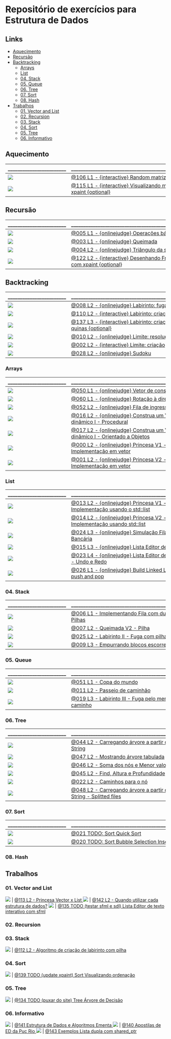 
# Repositório de exercícios para Estrutura de Dados

## Links []()
<!--TOC_BEGIN-->
- [Aquecimento](#aquecimento)
- [Recursão](#recursão)
- [Backtracking](#backtracking)
    - [Arrays](#arrays)
    - [List](#list)
    - [04. Stack](#04-stack)
    - [05. Queue](#05-queue)
    - [06. Tree](#06-tree)
    - [07. Sort](#07-sort)
    - [08. Hash](#08-hash)
- [Trabalhos](#trabalhos)
    - [01. Vector and List](#01-vector-and-list)
    - [02. Recursion](#02-recursion)
    - [03. Stack](#03-stack)
    - [04. Sort](#04-sort)
    - [05. Tree](#05-tree)
    - [06. Informativo](#06-informativo)
<!--TOC_END-->


## Aquecimento
\________________________ | \_______________________________________________
------------------------- | ------------------------------------------------
![](base/106/.thumb.jpg) | [@106 L1 - {interactive} Random matriz](base/106/Readme.md)
![](base/115/.thumb.jpg) | [@115 L1 - {interactive} Visualizando mat com xpaint {optional}](base/115/Readme.md)

## Recursão
\________________________ | \_______________________________________________
------------------------- | ------------------------------------------------
![](base/005/.thumb.jpg) | [@005 L1 - {onlinejudge} Operações básicas](base/005/Readme.md)
![](base/003/.thumb.jpg) | [@003 L1 - {onlinejudge} Queimada](base/003/Readme.md)
![](base/004/.thumb.jpg) | [@004 L2 - {onlinejudge} Triângulo da soma](base/004/Readme.md)
![](base/122/.thumb.jpg) | [@122 L2 - {interactive} Desenhando Fractais com xpaint {optional}](base/122/Readme.md)


## Backtracking
\________________________ | \_______________________________________________
------------------------- | ------------------------------------------------
![](base/008/.thumb.jpg) | [@008 L2 - {onlinejudge} Labirinto: fuga](base/008/Readme.md)
![](base/110/.thumb.jpg) | [@110 L2 - {interactive} Labirinto: criação](base/110/Readme.md)
![](base/137/.thumb.jpg) | [@137 L3 - {interactive} Labirinto: criação sem quinas {optional}](base/137/Readme.md)
![](base/010/.thumb.jpg) | [@010 L2 - {onlinejudge} Limite: resolução](base/010/Readme.md)
![](base/002/.thumb.jpg) | [@002 L2 - {interactive} Limite: criação](base/002/Readme.md)
![](base/028/.thumb.jpg) | [@028 L2 - {onlinejudge} Sudoku](base/028/Readme.md)


### Arrays
\________________________ | \_______________________________________________
------------------------- | ------------------------------------------------
![](base/050/.thumb.jpg) | [@050 L1 - {onlinejudge} Vetor de consulta](base/050/Readme.md)
![](base/060/.thumb.jpg) | [@060 L1 - {onlinejudge} Rotação à direira](base/060/Readme.md)
![](base/052/.thumb.jpg) | [@052 L2 - {onlinejudge} Fila de ingressos](base/052/Readme.md)
![](base/016/.thumb.jpg) | [@016 L2 - {onlinejudge} Construa um Vetor dinâmico I - Procedural](base/016/Readme.md)
![](base/017/.thumb.jpg) | [@017 L2 - {onlinejudge} Construa um Vetor dinâmico I - Orientado a Objetos](base/017/Readme.md)
![](base/000/.thumb.jpg) | [@000 L2 - {onlinejudge} Princesa V1 - Implementação em vetor](base/000/Readme.md)
![](base/001/.thumb.jpg) | [@001 L2 - {onlinejudge} Princesa V2 - Implementação em vetor](base/001/Readme.md)

### List
\________________________ | \_______________________________________________
------------------------- | ------------------------------------------------
![](base/013/.thumb.jpg) | [@013 L2 - {onlinejudge} Princesa V1 - Implementação usando o std::list](base/013/Readme.md)
![](base/014/.thumb.jpg) | [@014 L2 - {onlinejudge} Princesa V2 - Implementação usando std::list](base/014/Readme.md)
![](base/024/.thumb.jpg) | [@024 L3 - {onlinejudge} Simulação Fila Bancária](base/024/Readme.md)
![](base/015/.thumb.jpg) | [@015 L3 - {onlinejudge} Lista Editor de texto I](base/015/Readme.md)
![](base/023/.thumb.jpg) | [@023 L4 - {onlinejudge} Lista Editor de texto II - Undo e Redo](base/023/Readme.md)
![](base/026/.thumb.jpg) | [@026 L1 - {onlinejudge} Build Linked List - push and pop](base/026/Readme.md)

### 04. Stack
\________________________ | \_______________________________________________
------------------------- | ------------------------------------------------
![](base/006/.thumb.jpg) | [@006 L1 - Implementando Fila com duas Pilhas](base/006/Readme.md)
![](base/007/.thumb.jpg) | [@007 L2 - Queimada V2 - Pilha](base/007/Readme.md)
![](base/025/.thumb.jpg) | [@025 L2 - Labirinto II - Fuga com pilha](base/025/Readme.md)
![](base/009/.thumb.jpg) | [@009 L3 - Empurrando blocos escorregadios](base/009/Readme.md)

### 05. Queue
\________________________ | \_______________________________________________
------------------------- | ------------------------------------------------
![](base/051/.thumb.jpg) | [@051 L1 - Copa do mundo](base/051/Readme.md)
![](base/011/.thumb.jpg) | [@011 L2 - Passeio de caminhão](base/011/Readme.md)
![](base/019/.thumb.jpg) | [@019 L3 - Labirinto III - Fuga pelo menor caminho](base/019/Readme.md)

### 06. Tree
\________________________ | \_______________________________________________
------------------------- | ------------------------------------------------
![](base/044/.thumb.jpg) | [@044 L2 - Carregando árvore a partir de String](base/044/Readme.md)
![](base/047/.thumb.jpg) | [@047 L2 - Mostrando árvore tabulada](base/047/Readme.md)
![](base/046/.thumb.jpg) | [@046 L2 - Soma dos nós e Menor valor](base/046/Readme.md)
![](base/045/.thumb.jpg) | [@045 L2 - Find, Altura e Profundidade](base/045/Readme.md)
![](base/022/.thumb.jpg) | [@022 L2 - Caminhos para o nó](base/022/Readme.md)
![](base/048/.thumb.jpg) | [@048 L2 - Carregando árvore a partir de String - Splitted files](base/048/Readme.md)

### 07. Sort
\________________________ | \_______________________________________________
------------------------- | ------------------------------------------------
![](base/021/.thumb.jpg) | [@021 TODO: Sort Quick Sort](base/021/Readme.md)
![](base/020/.thumb.jpg) | [@020 TODO: Sort Bubble Selection Insertion](base/020/Readme.md)

### 08. Hash

## Trabalhos

### 01. Vector and List
![](base/113/.thumb.jpg) | [@113 L2 - Princesa Vector x List ](base/113/Readme.md)
![](base/142/.thumb.jpg) | [@142 L2 - Quando utilizar cada estrutura de dados?](base/142/Readme.md)
![](base/135/.thumb.jpg) | [@135 TODO (testar sfml e sdl) Lista Editor de texto interativo com sfml](base/135/Readme.md)

### 02. Recursion


### 03. Stack
![](base/112/.thumb.jpg) | [@112 L2 - Algoritmo de criação de labirinto com pilha](base/112/Readme.md)

### 04. Sort
![](base/139/.thumb.jpg) | [@139 TODO (update xpaint) Sort Visualizando ordenação](base/139/Readme.md)

### 05. Tree
![](base/134/.thumb.jpg) | [@134 TODO (puxar do site) Tree Árvore de Decisão](base/134/Readme.md)

### 06. Informativo
![](base/141/.thumb.jpg) | [@141 Estrutura de Dados e Algoritmos Ementa    ](base/141/Readme.md)
![](base/140/.thumb.jpg) | [@140 Apostilas de ED da Puc Rio  ](base/140/Readme.md)
![](base/143/.thumb.jpg) | [@143 Exemplos  Lista dupla com shared_ptr](base/143/Readme.md)
